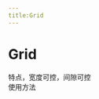 ```yaml
---
title:Grid
---
```

# Grid
特点，宽度可控，间隙可控<br>
使用方法

<ClientOnly>
<grid-demos></grid-demos>
</ClientOnly>
